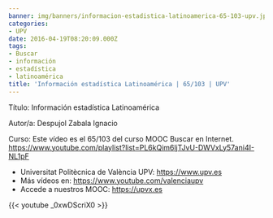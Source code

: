 ```yaml
---
banner: img/banners/informacion-estadistica-latinoamerica-65-103-upv.jpg
categories:
- UPV
date: 2016-04-19T08:20:09.000Z
tags:
- Buscar
- información
- estadística
- latinoamérica
title: 'Información estadística Latinoamérica | 65/103 | UPV'
---
```


Título: Información estadística Latinoamérica

Autor/a: Despujol Zabala Ignacio

Curso: Este vídeo es el 65/103 del curso MOOC Buscar en Internet. https://www.youtube.com/playlist?list=PL6kQim6ljTJvU-DWVxLy57ani4I-NL1pF 



+ Universitat Politècnica de València UPV: https://www.upv.es
+ Más vídeos en: https://www.youtube.com/valenciaupv
+ Accede a nuestros MOOC: https://upvx.es

{{< youtube _0xwDScriX0 >}}
